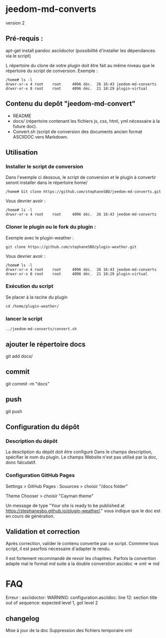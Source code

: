 # jeedom-md-converts

version 2

## Pré-requis :
apt-get install pandoc asciidoctor (possibilité d'installer les dépendances via le script)

L répertoire du clone de votre plugin doit être fait au même niveau que le répertoire du script de conversion.
Exemple : 

```
/home# ls -l
drwxr-xr-x 4 root    root     4096 déc.  26 16:43 jeedom-md-converts
drwxr-xr-x 8 root    root     4096 déc.  21 18:29 plugin-virtual
```

## Contenu du depôt "jeedom-md-convert"
- README
- docs/ (répertoire contenant les fichiers js, css, html, yml nécessaire à la future doc).
- Convert.sh (script de conversion des documents ancien format ASCIIDOC vers Markdown.

## Utilisation

### Installer le script de conversion 

Dans l'exemple ci dessous, le script de conversion et le plugin à convertir seront installer dans le répertoire home/
```
/home# Git clone https://github.com/stephaneSBO/jeedom-md-converts.git
```
Vous devrier avoir : 
```
/home# ls -l
drwxr-xr-x 4 root    root     4096 déc.  26 16:43 jeedom-md-converts
```

### Cloner le plugin ou le fork du plugin : 

Exemple avec le plugin-weather :
```
git clone https://github.com/stephaneSBO/plugin-weather.git
```

Vous devrier avoir : 
```
/home# ls -l
drwxr-xr-x 4 root    root     4096 déc.  26 16:43 jeedom-md-converts
drwxr-xr-x 8 root    root     4096 déc.  21 18:29 plugin-virtual
```

### Exécution du script 

Se placer à la racine du plugin

```cd /home/plugin-weather/```

 ### lancer le script

```../jeedom-md-converts/convert.sh```

## ajouter le répertoire docs 

git add docs/

## commit 

git commit -m "docs"

## push

git push

## Configuration du dépôt

### Description du dépôt

La desctiption du dépôt doit être configuré 
Dans le champs description, spécifier le nom du plugin. 
Le champs Website n'est pas utilisé par la doc, donc falcutatif.

### Configuration GitHub Pages

Settings > GitHub Pages :
Souurces > choisir "/docs folder"

Theme Chooser > choisir "Cayman theme"

Un message de type "Your site is ready to be published at https://stephanesbo.github.io/plugin-weather/." vous indique que le doc est en cours de génération.

## Validation et correction

Après correction, valider le contenu convertie par ce script. Commme tous script, il est pasrfois nécessaire d'adapter le rendu.

Il est fortement recommandé de revoir les chapitres. Parfois la convertion adapte mal le format md suite à la double converstion ascidoc => xml => md

# FAQ

Erreur :
asciidoctor: WARNING: configuration.asciidoc: line 12: section title out of sequence: expected level 1, got level 2

## changelog
Mise à jour de la doc
Suppression des fichiers temporaire xml
 
